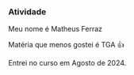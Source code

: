 ### Atividade
Meu nome é Matheus Ferraz

Matéria que menos gostei é TGA 👍

Entrei no curso em Agosto de 2024.